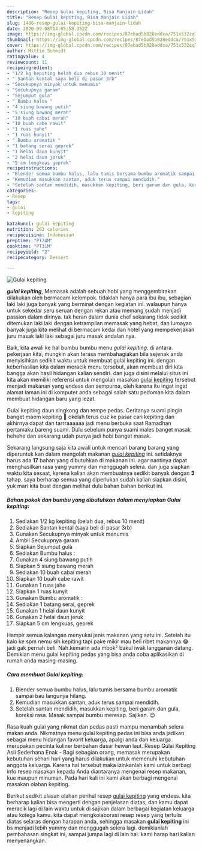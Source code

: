 ```yaml
---
description: "Resep Gulai kepiting, Bisa Manjain Lidah"
title: "Resep Gulai kepiting, Bisa Manjain Lidah"
slug: 1486-resep-gulai-kepiting-bisa-manjain-lidah
date: 2020-09-08T14:05:58.352Z
image: https://img-global.cpcdn.com/recipes/87ebad5b828eddca/751x532cq70/gulai-kepiting-foto-resep-utama.jpg
thumbnail: https://img-global.cpcdn.com/recipes/87ebad5b828eddca/751x532cq70/gulai-kepiting-foto-resep-utama.jpg
cover: https://img-global.cpcdn.com/recipes/87ebad5b828eddca/751x532cq70/gulai-kepiting-foto-resep-utama.jpg
author: Mittie Schmidt
ratingvalue: 4
reviewcount: 11
recipeingredient:
- "1/2 kg kepiting belah dua rebus 10 menit"
- " Santan kental saya beli di pasar 3rb"
- "Secukupnya minyak untuk menumis"
- "Secukupnya garam"
- "Sejumput gula"
- " Bumbu halus "
- "4 siung bawang putih"
- "5 siung bawang merah"
- "10 buah cabai merah"
- "10 buah cabe rawit"
- "1 ruas jahe"
- "1 ruas kunyit"
- " Bumbu aromatik "
- "1 batang serai geprek"
- "1 helai daun kunyit"
- "2 helai daun jeruk"
- "5 cm lengkuas geprek"
recipeinstructions:
- "Blender semua bumbu halus, lalu tumis bersama bumbu aromatik sampai bau langunya hilang."
- "Kemudian masukkan santan, aduk terus sampai mendidih."
- "Setelah santan mendidih, masukkan kepiting, beri garam dan gula, koreksi rasa. Masak sampai bumbu meresap. Sajikan. 😉"
categories:
- Resep
tags:
- gulai
- kepiting

katakunci: gulai kepiting 
nutrition: 263 calories
recipecuisine: Indonesian
preptime: "PT24M"
cooktime: "PT31M"
recipeyield: "2"
recipecategory: Dessert

---
```



![Gulai kepiting](https://img-global.cpcdn.com/recipes/87ebad5b828eddca/751x532cq70/gulai-kepiting-foto-resep-utama.jpg)

<b><i>gulai kepiting</i></b>, Memasak adalah sebuah hobi yang menggembirakan dilakukan oleh bermacam kelompok. tidaklah hanya para ibu ibu, sebagian laki laki juga banyak yang berminat dengan kegiatan ini. walaupun hanya untuk sekedar seru seruan dengan rekan atau memang sudah menjadi passion dalam dirinya. tak heran dalam dunia chef sekarang tidak sedikit ditemukan laki laki dengan ketrampilan memasak yang hebat, dan lumayan banyak juga kita melihat di bermacam kedai dan hotel yang mempekerjakan juru masak laki laki sebagai juru masak andalan nya.

Baik, kita awali ke hal bumbu bumbu menu <i>gulai kepiting</i>. di antara pekerjaan kita, mungkin akan terasa membahagiakan bila sejenak anda menyisihkan sedikit waktu untuk membuat gulai kepiting ini. dengan keberhasilan kita dalam meracik menu tersebut, akan membuat diri kita bangga akan hasil hidangan kalian sendiri. dan juga disini melalui situs ini kita akan memiliki referensi untuk mengolah masakan <u>gulai kepiting</u> tersebut menjadi makanan yang endess dan sempurna, oleh karena itu ingat ingat alamat laman ini di komputer anda sebagai salah satu pedoman kita dalam membuat hidangan baru yang lezat.

Gulai kepiting daun singkong dan tempe pedas. Ceritanya suami pingin banget maem kepiting 🦀 okelah terus cuz ke pasar cari kepiting dan akhirnya dapat dan tarrraaaaaa jadi menu berbuka saat Ramadhan pertamaku bareng suami. Dulu sebelum punya suami males banget masak hehehe dan sekarang udah punya jadi hobi banget masak.


Sekarang langsung saja kita awali untuk mencari barang barang yang diperuntuk kan dalam mengolah makanan <u><i>gulai kepiting</i></u> ini. setidaknya harus ada <b>17</b> bahan yang dibutuhkan di makanan ini. agar nantinya dapat menghasilkan rasa yang yummy dan menggugah selera. dan juga siapkan waktu kita sesaat, karena kalian akan membuatnya sedikit banyak dengan <b>3</b> tahap. saya berharap semua yang diperlukan sudah kalian siapkan disini, yuk mari kita buat dengan melihat dulu bahan bahan berikut ini.

<!--inarticleads1-->

##### Bahan pokok dan bumbu yang dibutuhkan dalam menyiapkan Gulai kepiting:

1. Sediakan 1/2 kg kepiting (belah dua, rebus 10 menit)
1. Sediakan  Santan kental (saya beli di pasar 3rb)
1. Gunakan Secukupnya minyak untuk menumis
1. Ambil Secukupnya garam
1. Siapkan Sejumput gula
1. Sediakan  Bumbu halus :
1. Gunakan 4 siung bawang putih
1. Siapkan 5 siung bawang merah
1. Sediakan 10 buah cabai merah
1. Siapkan 10 buah cabe rawit
1. Gunakan 1 ruas jahe
1. Siapkan 1 ruas kunyit
1. Gunakan  Bumbu aromatik :
1. Sediakan 1 batang serai, geprek
1. Gunakan 1 helai daun kunyit
1. Gunakan 2 helai daun jeruk
1. Siapkan 5 cm lengkuas, geprek


Hampir semua kalangan menyukai jenis makanan yang satu ini. Setelah itu kalo ke spm nemu sih kepiting tapi pake mikir mau beli ribet makannya 😂 jadi gak pernah beli. Nah.kemarin ada mbok² bakul iwak langganan datang. Demikian menu gulai kepiting pedas yang bisa anda coba aplikasikan di rumah anda masing-masing. 

<!--inarticleads2-->

##### Cara membuat Gulai kepiting:

1. Blender semua bumbu halus, lalu tumis bersama bumbu aromatik sampai bau langunya hilang.
1. Kemudian masukkan santan, aduk terus sampai mendidih.
1. Setelah santan mendidih, masukkan kepiting, beri garam dan gula, koreksi rasa. Masak sampai bumbu meresap. Sajikan. 😉


Rasa kuah gulai yang nikmat dan pedas pasti mampu menambah selera makan anda. Nikmatnya menu gulai kepiting pedas ini bisa anda jadikan sebagai menu hidangan favorit keluarga, apalgi anda dan keluarga merupakan pecinta kuliner berbahan dasar hewan laut. Resep Gulai Kepiting Asli Sederhana Enak - Bagi sebagian orang, memasak merupakan kebutuhan sehari hari yang harus dilakukan untuk memenuhi kebutuhan anggota keluarga. Karena hal tersebut maka izinkanlah kami untuk berbagi info resep masakan kepada Anda diantaranya mengenai resep makanan, kue maupun minuman. Pada hari kali ini kami akan berbagi mengenai masakan olahan kepiting. 

Berikut sedikit ulasan olahan perihal resep <u>gulai kepiting</u> yang endess. kita berharap kalian bisa mengerti dengan penjelasan diatas, dan kamu dapat meracik lagi di lain waktu untuk di sajikan dalam berbagai kegiatan keluarga atau kolega kamu. kita dapat mengkolaborasi resep resep yang tertulis diatas selaras dengan harapan anda, sehingga masakan <b>gulai kepiting</b> ini bs menjadi lebih yummy dan menggugah selera lagi. demikianlah pembahasan singkat ini, sampai jumpa lagi di lain hal. kami harap hari kalian menyenangkan.
